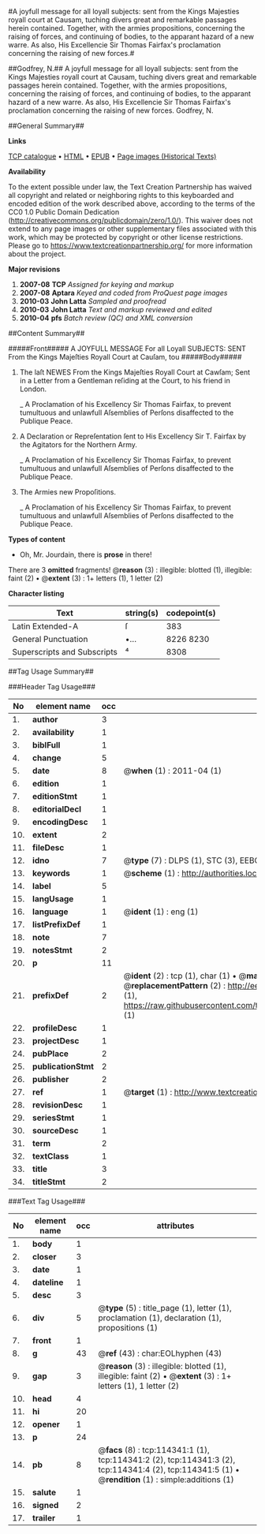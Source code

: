 #A joyfull message for all loyall subjects: sent from the Kings Majesties royall court at Causam, tuching divers great and remarkable passages herein contained. Together, with the armies propositions, concerning the raising of forces, and continuing of bodies, to the apparant hazard of a new warre. As also, His Excellencie Sir Thomas Fairfax's proclamation concerning the raising of new forces.#

##Godfrey, N.##
A joyfull message for all loyall subjects: sent from the Kings Majesties royall court at Causam, tuching divers great and remarkable passages herein contained. Together, with the armies propositions, concerning the raising of forces, and continuing of bodies, to the apparant hazard of a new warre. As also, His Excellencie Sir Thomas Fairfax's proclamation concerning the raising of new forces.
Godfrey, N.

##General Summary##

**Links**

[TCP catalogue](http://www.ota.ox.ac.uk/tcp/)  • 
[HTML](http://tei.it.ox.ac.uk/tcp/Texts-HTML/free/A86/A86057.html)  • 
[EPUB](http://tei.it.ox.ac.uk/tcp/Texts-EPUB/free/A86/A86057.epub) • 
[Page images (Historical Texts)](https://historicaltexts.jisc.ac.uk/eebo-99862190e)

**Availability**

To the extent possible under law, the Text Creation Partnership has waived all copyright and related or neighboring rights to this keyboarded and encoded edition of the work described above, according to the terms of the CC0 1.0 Public Domain Dedication (http://creativecommons.org/publicdomain/zero/1.0/). This waiver does not extend to any page images or other supplementary files associated with this work, which may be protected by copyright or other license restrictions. Please go to https://www.textcreationpartnership.org/ for more information about the project.

**Major revisions**

1. __2007-08__ __TCP__ *Assigned for keying and markup*
1. __2007-08__ __Aptara__ *Keyed and coded from ProQuest page images*
1. __2010-03__ __John Latta__ *Sampled and proofread*
1. __2010-03__ __John Latta__ *Text and markup reviewed and edited*
1. __2010-04__ __pfs__ *Batch review (QC) and XML conversion*

##Content Summary##

#####Front#####
A JOYFULL
MESSAGE
For all Loyall
SUBJECTS:
SENT
From the Kings Majeſties Royall Court at
Cauſam, tou
#####Body#####

1. The laſt
NEWES
From the
Kings Majeſties Royall Court at Cawſam;
Sent in a Letter from a Gentleman reſiding
at the Court, to his friend
in London.

    _ A Proclamation of his Excellency Sir Thomas Fairfax,
to prevent tumultuous and unlawfull Aſsemblies of
Perſons disaffected to the Publique Peace.

1. A Declaration or Repreſentation ſent to His Excellency Sir T.
Fairfax by the Agitators for the Northern Army.

    _ A Proclamation of his Excellency Sir Thomas Fairfax,
to prevent tumultuous and unlawfull Aſsemblies of
Perſons disaffected to the Publique Peace.

1. The Armies new Propoſitions.

    _ A Proclamation of his Excellency Sir Thomas Fairfax,
to prevent tumultuous and unlawfull Aſsemblies of
Perſons disaffected to the Publique Peace.

**Types of content**

  * Oh, Mr. Jourdain, there is **prose** in there!

There are 3 **omitted** fragments! 
 @__reason__ (3) : illegible: blotted (1), illegible: faint (2)  •  @__extent__ (3) : 1+ letters (1), 1 letter (2)

**Character listing**


|Text|string(s)|codepoint(s)|
|---|---|---|
|Latin Extended-A|ſ|383|
|General Punctuation|•…|8226 8230|
|Superscripts             and Subscripts|⁴|8308|

##Tag Usage Summary##

###Header Tag Usage###

|No|element name|occ|attributes|
|---|---|---|---|
|1.|__author__|3||
|2.|__availability__|1||
|3.|__biblFull__|1||
|4.|__change__|5||
|5.|__date__|8| @__when__ (1) : 2011-04 (1)|
|6.|__edition__|1||
|7.|__editionStmt__|1||
|8.|__editorialDecl__|1||
|9.|__encodingDesc__|1||
|10.|__extent__|2||
|11.|__fileDesc__|1||
|12.|__idno__|7| @__type__ (7) : DLPS (1), STC (3), EEBO-CITATION (1), PROQUEST (1), VID (1)|
|13.|__keywords__|1| @__scheme__ (1) : http://authorities.loc.gov/ (1)|
|14.|__label__|5||
|15.|__langUsage__|1||
|16.|__language__|1| @__ident__ (1) : eng (1)|
|17.|__listPrefixDef__|1||
|18.|__note__|7||
|19.|__notesStmt__|2||
|20.|__p__|11||
|21.|__prefixDef__|2| @__ident__ (2) : tcp (1), char (1)  •  @__matchPattern__ (2) : ([0-9\-]+):([0-9IVX]+) (1), (.+) (1)  •  @__replacementPattern__ (2) : http://eebo.chadwyck.com/downloadtiff?vid=$1&page=$2 (1), https://raw.githubusercontent.com/textcreationpartnership/Texts/master/tcpchars.xml#$1 (1)|
|22.|__profileDesc__|1||
|23.|__projectDesc__|1||
|24.|__pubPlace__|2||
|25.|__publicationStmt__|2||
|26.|__publisher__|2||
|27.|__ref__|1| @__target__ (1) : http://www.textcreationpartnership.org/docs/. (1)|
|28.|__revisionDesc__|1||
|29.|__seriesStmt__|1||
|30.|__sourceDesc__|1||
|31.|__term__|2||
|32.|__textClass__|1||
|33.|__title__|3||
|34.|__titleStmt__|2||


###Text Tag Usage###

|No|element name|occ|attributes|
|---|---|---|---|
|1.|__body__|1||
|2.|__closer__|3||
|3.|__date__|1||
|4.|__dateline__|1||
|5.|__desc__|3||
|6.|__div__|5| @__type__ (5) : title_page (1), letter (1), proclamation (1), declaration (1), propositions (1)|
|7.|__front__|1||
|8.|__g__|43| @__ref__ (43) : char:EOLhyphen (43)|
|9.|__gap__|3| @__reason__ (3) : illegible: blotted (1), illegible: faint (2)  •  @__extent__ (3) : 1+ letters (1), 1 letter (2)|
|10.|__head__|4||
|11.|__hi__|20||
|12.|__opener__|1||
|13.|__p__|24||
|14.|__pb__|8| @__facs__ (8) : tcp:114341:1 (1), tcp:114341:2 (2), tcp:114341:3 (2), tcp:114341:4 (2), tcp:114341:5 (1)  •  @__rendition__ (1) : simple:additions (1)|
|15.|__salute__|1||
|16.|__signed__|2||
|17.|__trailer__|1||
